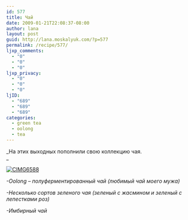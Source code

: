 ```yaml
---
id: 577
title: Чай
date: 2009-01-21T22:08:37-08:00
author: lana
layout: post
guid: http://lana.moskalyuk.com/?p=577
permalink: /recipe/577/
ljxp_comments:
  - "0"
  - "0"
  - "0"
ljxp_privacy:
  - "0"
  - "0"
  - "0"
ljID:
  - "689"
  - "689"
  - "689"
categories:
  - green tea
  - oolong
  - tea
---
```

_На этих выходных пополнили свою коллекцию чая.  
_ 

<p class="L1">
  <a class="flickr-image" title="CIMG6588" rel="flickr-mgr" href="http://www.flickr.com/photos/67405678@N00/3212170130/"><img class="flickr-large" longdesc="http://farm4.static.flickr.com/3463/3212170130_29fb0fb8fc_o.jpg" src="http://farm4.static.flickr.com/3463/3212170130_ef383c9e49.jpg" alt="CIMG6588" /></a>
</p>

<p class="L1">
  <em>-Oolong &#8211; полуферментированный чай (любимый чай моего мужа)</em>
</p>

<p class="L1">
  <em>-Несколько сортов зеленого чая (зеленый с жасмином и зеленый с лепестками роз)</em>
</p>

<p class="L1">
  <em>-Имбирный чай</em>
</p>